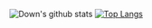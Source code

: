 ![Down's github stats](https://github-readme-stats.vercel.app/api?username=down-s&show_icons=true&theme=cobalt)
[![Top Langs](https://github-readme-stats.vercel.app/api/top-langs/?username=down-s&theme=cobalt)](https://github.com/anuraghazra/github-readme-stats)
